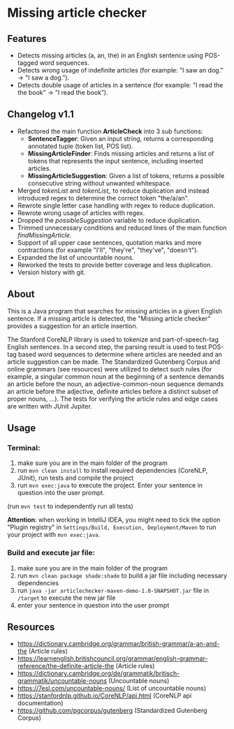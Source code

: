 # Missing article checker

## Features

- Detects missing articles (a, an, the) in an English sentence using POS-tagged word sequences.
- Detects wrong usage of indefinite articles (for example: "I saw an dog.” → "I saw a dog.”).
- Detects double usage of articles in a sentence (for example: "I read the the book” → "I read the book”).

## Changelog v1.1

- Refactored the main function **ArticleCheck** into 3 sub functions:
  - **SentenceTagger**: Given an input string, returns a corresponding annotated tuple (token list, POS list).
  - **MissingArticleFinder**: Finds missing articles and returns a list of tokens that represents the input sentence, including inserted articles.
  - **MissingArticleSuggestion**: Given a list of tokens, returns a possible consecutive string without unwanted whitespace.
- Merged *tokenList* and *tokenList_* to reduce duplication and instead introduced regex to determine the correct token "the/a/an".
- Rewrote single letter case handling with regex to reduce duplication.
- Rewrote wrong usage of articles with regex.
- Dropped the *possibleSuggestion* variable to reduce duplication.
- Trimmed unnecessary conditions and reduced lines of the main function *findMissingArticle*.
- Support of all upper case sentences, quotation marks and more contractions (for example "I'll", "they're", "they've", "doesn't").
- Expanded the list of uncountable nouns.
- Reworked the tests to provide better coverage and less duplication.
- Version history with git.

## About

This is a Java program that searches for missing articles in a given English sentence. If a missing article is detected, the "Missing article checker" provides a suggestion for an article insertion. 

The Stanford CoreNLP library is used to tokenize and part-of-speech-tag English sentences. In a second step, the parsing result is used to test POS-tag based word sequences to determine where articles are needed and an article suggestion can be made. The Standardized Gutenberg Corpus and online grammars (see resources) were utilized to detect such rules (for example, a singular common noun at the beginning of a sentence demands an article before the noun, an adjective-common-noun sequence demands an article before the adjective, definite articles before a distinct subset of proper nouns, ...). The tests for verifying the article rules and edge cases are written with JUnit Jupiter.

## Usage

### Terminal:

1. make sure you are in the main folder of the program
2. run `mvn clean install` to install required dependencies (CoreNLP, JUnit), run tests and compile the project
3. run `mvn exec:java` to execute the project. Enter your sentence in question into the user prompt.

(run `mvn test` to independently run all tests)

**Attention**: when working in IntelliJ IDEA, you might need to tick the option "Plugin registry" in `Settings/Build, Execution, Deployment/Maven` to run your project with `mvn exec:java`.

### Build and execute jar file:

1. make sure you are in the main folder of the program
2. run `mvn clean package shade:shade` to build a jar file including necessary dependencies
3. run `java -jar articlechecker-maven-demo-1.0-SNAPSHOT.jar` file in `/target` to execute the new jar file 
4. enter your sentence in question into the user prompt

## Resources

- https://dictionary.cambridge.org/grammar/british-grammar/a-an-and-the (Article rules)
- https://learnenglish.britishcouncil.org/grammar/english-grammar-reference/the-definite-article-the (Article rules)
- https://dictionary.cambridge.org/de/grammatik/britisch-grammatik/uncountable-nouns (Uncountable nouns)
- https://7esl.com/uncountable-nouns/ (List of uncountable nouns)
- https://stanfordnlp.github.io/CoreNLP/api.html (CoreNLP api documentation)
- https://github.com/pgcorpus/gutenberg (Standardized Gutenberg Corpus)